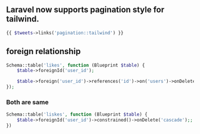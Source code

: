 ## Laravel now supports pagination style for tailwind.      
```php
{{ $tweets->links('pagination::tailwind') }}

```


##   foreign relationship

```php 
Schema::table('likes', function (Blueprint $table) {
    $table->foreignId('user_id');

    $table->foreign('user_id')->references('id')->on('users')->onDelete('cascade');;
});
```                        
###  Both are same                  
```php 
Schema::table('liskes', function (Blueprint $table) {
    $table->foreignId('user_id')->constrained()->onDelete('cascade');;
})
```